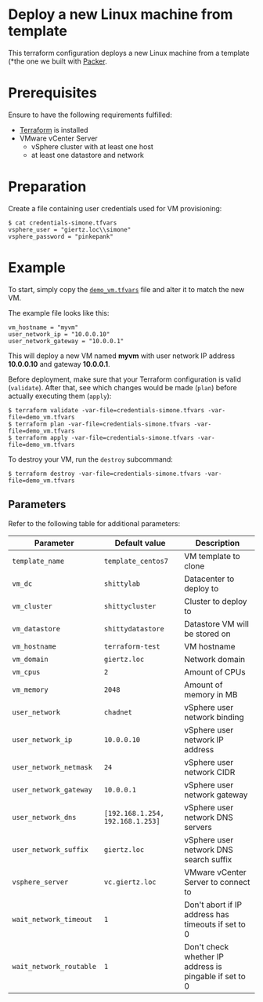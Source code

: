 # Deploy a new Linux machine from template

This terraform configuration deploys a new Linux machine from a template (*the one we built with [Packer](../packer/).

# Prerequisites
Ensure to have the following requirements fulfilled:
- [Terraform](https://terraform.io) is installed
- VMware vCenter Server
  - vSphere cluster with at least one host
  - at least one datastore and network

# Preparation
Create a file containing user credentials used for VM provisioning:

```
$ cat credentials-simone.tfvars
vsphere_user = "giertz.loc\\simone"
vsphere_password = "pinkepank"
```

# Example

To start, simply copy the [`demo_vm.tfvars`](demo_vm.tfvars) file and alter it to match the new VM.

The example file looks like this:
```
vm_hostname = "myvm"
user_network_ip = "10.0.0.10"
user_network_gateway = "10.0.0.1"
```

This will deploy a new VM named **myvm** with user network IP address **10.0.0.10** and gateway **10.0.0.1**.

Before deployment, make sure that your Terraform configuration is valid (``validate``). After that, see which changes would be made (``plan``) before actually executing them (``apply``):
```
$ terraform validate -var-file=credentials-simone.tfvars -var-file=demo_vm.tfvars
$ terraform plan -var-file=credentials-simone.tfvars -var-file=demo_vm.tfvars
$ terraform apply -var-file=credentials-simone.tfvars -var-file=demo_vm.tfvars
```

To destroy your VM, run the ``destroy`` subcommand:
```
$ terraform destroy -var-file=credentials-simone.tfvars -var-file=demo_vm.tfvars
```

## Parameters
Refer to the following table for additional parameters:

| Parameter | Default value | Description |
| --------- | ------------- | ----------- |
| ``template_name`` | ``template_centos7`` | VM template to clone |
| ``vm_dc`` | ``shittylab`` | Datacenter to deploy to |
| ``vm_cluster`` | ``shittycluster`` | Cluster to deploy to |
| ``vm_datastore`` | ``shittydatastore`` | Datastore VM will be stored on |
| ``vm_hostname`` | ``terraform-test`` | VM hostname |
| ``vm_domain`` | ``giertz.loc`` | Network domain |
| ``vm_cpus`` | ``2`` | Amount of CPUs |
| ``vm_memory`` | ``2048`` | Amount of memory in MB |
| ``user_network`` | ``chadnet`` | vSphere user network binding |
| ``user_network_ip`` | ``10.0.0.10`` | vSphere user network IP address |
| ``user_network_netmask`` | ``24`` | vSphere user network CIDR |
| ``user_network_gateway`` | ``10.0.0.1`` | vSphere user network gateway |
| ``user_network_dns`` | ``[192.168.1.254, 192.168.1.253]`` | vSphere user network DNS servers |
| ``user_network_suffix`` | ``giertz.loc`` | vSphere user network DNS search suffix |
| ``vsphere_server`` | ``vc.giertz.loc`` | VMware vCenter Server to connect to |
| ``wait_network_timeout`` | ``1`` | Don't abort if IP address has timeouts if set to 0 |
| ``wait_network_routable`` | ``1`` | Don't check whether IP address is pingable if set to 0 |
